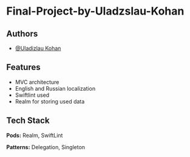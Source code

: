 # Final-Project-by-Uladzslau-Kohan

## Authors

- [@Uladizlau Kohan](https://github.com/Volcheslav)


## Features
- MVC architecture
- English and Russian localization
- Swiftlint used
- Realm for storing used data


## Tech Stack

**Pods:** Realm, SwiftLint

**Patterns:** Delegation, Singleton

